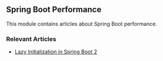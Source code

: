## Spring Boot Performance

This module contains articles about Spring Boot performance.

### Relevant Articles

- [Lazy Initialization in Spring Boot 2](https://www.baeldung.com/spring-boot-lazy-initialization)
